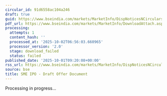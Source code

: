 ```yaml
---
circular_id: 91d6558ac104a246
draft: true
guid: https://www.bseindia.com/markets/MarketInfo/DispNoticesNCirculars.aspx?Noticeid={9F80710E-D7C8-4B27-9AA7-298BC4784EBB}&noticeno=20251001-18&dt=10/01/2025&icount=18&totcount=83&flag=0
pdf_url: https://www.bseindia.com/markets/MarketInfo/DownloadAttach.aspx?id=20251001-18&attachedId=
processing:
  attempts: 1
  content_hash: ''
  processed_at: '2025-10-02T06:56:03.660965'
  processor_version: '2.0'
  stage: download_failed
  status: failed
published_date: '2025-10-01T09:20:08+00:00'
rss_url: https://www.bseindia.com/markets/MarketInfo/DispNoticesNCirculars.aspx?Noticeid={9F80710E-D7C8-4B27-9AA7-298BC4784EBB}&noticeno=20251001-18&dt=10/01/2025&icount=18&totcount=83&flag=0
source: bse
title: SME IPO - Draft Offer Document
---
```


Processing in progress...
